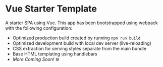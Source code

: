 # Vue Starter Template

A starter SPA using Vue. This app has been bootstrapped using webpack with the following configuration:
- Optimized production build created by running `npm run build`
- Optimized development build with local dev server (live-reloading)
- CSS extraction for serving styles separate from the main bundle
- Base HTML templating using handlebars
- _More Coming Soon!_ ⚙️
